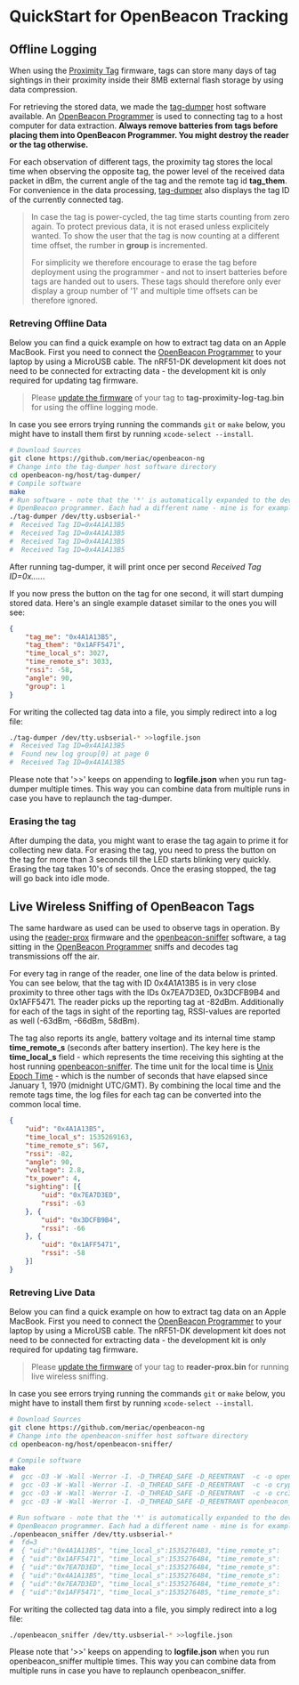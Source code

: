 # QuickStart for OpenBeacon Tracking

## Offline Logging

When using the [Proximity Tag](firmware/nRF51/tag-proximity) firmware,
tags can store many days of tag sightings in their proximity inside their 8MB external flash storage by using data compression.

For retrieving the stored data, we made the [tag-dumper](host/tag-dumper) host software available. An [OpenBeacon Programmer](https://www.openbeacon.org/device.html) is used to connecting tag to a host computer for data extraction. **Always remove batteries from tags before placing them into OpenBeacon Programmer. You might destroy the reader or the tag otherwise.**

For each observation of different tags, the proximity tag stores the local time when observing the
opposite tag, the power level of the received data packet in dBm, the current angle of the tag and the
remote tag id **tag_them**. For convenience in the data processing, [tag-dumper](host/tag-dumper) also
displays the tag ID of the currently connected tag.

> In case the tag is power-cycled, the tag time starts counting from zero again. To protect
> previous data, it is not erased unless explicitely wanted. To show the user that the tag is now counting
> at a different time offset, the rumber in **group** is incremented.
>
> For simplicity we therefore encourage to erase the tag before deployment using the programmer -
> and not to insert batteries before tags are handed out to users. These tags should therefore only
> ever display a group number of '1' and multiple time offsets can be therefore ignored.

### Retreving Offline Data

Below you can find a quick example on how to extract tag data on an Apple MacBook.
First you need to connect the [OpenBeacon Programmer](https://www.openbeacon.org/device.html) to your
laptop by using a MicroUSB cable. The nRF51-DK development kit does not need to be connected for extracting data - the development kit is only required for updating tag firmware.

> Please [update the  firmware](firmware-update.md) of your tag to **tag-proximity-log-tag.bin**
> for using the offline logging mode.

In case you see errors trying running the commands ```git``` or ```make``` below,
you might have to install them first by running ```xcode-select --install```.
```bash
# Download Sources
git clone https://github.com/meriac/openbeacon-ng
# Change into the tag-dumper host software directory
cd openbeacon-ng/host/tag-dumper/
# Compile software
make
# Run software - note that the '*' is automatically expanded to the device name of your
# OpenBeacon programmer. Each had a different name - mine is for example /dev/tty.usbserial-AK0535TL
./tag-dumper /dev/tty.usbserial-*
#  Received Tag ID=0x4A1A13B5
#  Received Tag ID=0x4A1A13B5
#  Received Tag ID=0x4A1A13B5
#  Received Tag ID=0x4A1A13B5
```
After running tag-dumper, it will print once per second *Received Tag ID=0x.....*.

If you now press the button on the tag for one second, it will start dumping stored data. Here's an
single example dataset similar to the ones you will see:
```JSON
{
	"tag_me": "0x4A1A13B5",
	"tag_them": "0x1AFF5471",
	"time_local_s": 3027,
	"time_remote_s": 3033,
	"rssi": -58,
	"angle": 90,
	"group": 1
}
```
For writing the collected tag data into a file, you simply redirect into a log file:
```bash
./tag-dumper /dev/tty.usbserial-* >>logfile.json
#  Received Tag ID=0x4A1A13B5
#  Found new log group[0] at page 0
#  Received Tag ID=0x4A1A13B5
```
Please note that '>>' keeps on appending to **logfile.json** when you run tag-dumper multiple times.
This way you can combine data from multiple runs in case you have to replaunch the tag-dumper.

### Erasing the tag

After dumping the data, you might want to erase the tag again to prime it for collecting new data.
For erasing the tag, you need to press the button on the tag for more than 3 seconds till the LED
starts blinking very quickly. Erasing the tag takes 10's of seconds. Once the erasing stopped,
the tag will go back into idle mode.

## Live Wireless Sniffing of OpenBeacon Tags

The same hardware as used can be used to observe tags in operation. By using the [reader-prox](firmware/nRF51/reader-prox) firmware and the [openbeacon-sniffer](host/openbeacon-sniffer) software, a tag sitting
in the [OpenBeacon Programmer](https://www.openbeacon.org/device.html) sniffs and decodes tag
transmissions off the air.

For every tag in range of the reader, one line of the data below is printed. You can see below, that the 
tag with ID 0x4A1A13B5 is in very close proximity to three other tags with the IDs 0x7EA7D3ED, 0x3DCFB9B4
and 0x1AFF5471. The reader picks up the reporting tag at -82dBm. Additionally  for each of the tags in
sight of the reporting tag, RSSI-values are reported as well (-63dBm, -66dBm, 58dBm).

The tag also reports its angle, battery voltage and its internal time stamp **time_remote_s**
(seconds after battery insertion). The key here is the **time_local_s** field - which represents the time
receiving this sighting at the host running [openbeacon-sniffer](host/openbeacon-sniffer).
The time unit for the local time is [Unix Epoch Time](https://www.epochconverter.com/) - which is the number of seconds that have elapsed since January 1, 1970 (midnight UTC/GMT).
By combining the local time and the remote tags time, the log files for each tag can be converted into the common local time.

```JSON
{
	"uid": "0x4A1A13B5",
	"time_local_s": 1535269163,
	"time_remote_s": 567,
	"rssi": -82,
	"angle": 90,
	"voltage": 2.8,
	"tx_power": 4,
	"sighting": [{
		"uid": "0x7EA7D3ED",
		"rssi": -63
	}, {
		"uid": "0x3DCFB9B4",
		"rssi": -66
	}, {
		"uid": "0x1AFF5471",
		"rssi": -58
	}]
}
```

### Retreving Live Data
Below you can find a quick example on how to extract tag data on an Apple MacBook.
First you need to connect the [OpenBeacon Programmer](https://www.openbeacon.org/device.html) to your
laptop by using a MicroUSB cable. The nRF51-DK development kit does not need to be connected for extracting data - the development kit is only required for updating tag firmware.

> Please [update the firmware](firmware-update.md) of your tag to **reader-prox.bin**
> for running live wireless sniffing.

In case you see errors trying running the commands ```git``` or ```make``` below,
you might have to install them first by running ```xcode-select --install```.
```bash
# Download Sources
git clone https://github.com/meriac/openbeacon-ng
# Change into the openbeacon-sniffer host software directory
cd openbeacon-ng/host/openbeacon-sniffer/

# Compile software
make
#  gcc -O3 -W -Wall -Werror -I. -D_THREAD_SAFE -D_REENTRANT  -c -o openbeacon_sniffer.o openbeacon_sniffer.c
#  gcc -O3 -W -Wall -Werror -I. -D_THREAD_SAFE -D_REENTRANT  -c -o crypto.o crypto.c
#  gcc -O3 -W -Wall -Werror -I. -D_THREAD_SAFE -D_REENTRANT  -c -o crc32.o crc32.c
#  gcc -O3 -W -Wall -Werror -I. -D_THREAD_SAFE -D_REENTRANT openbeacon_sniffer.o crypto.o crc32.o -o openbeacon_sniffer

# Run software - note that the '*' is automatically expanded to the device name of your
# OpenBeacon programmer. Each had a different name - mine is for example /dev/tty.usbserial-AK0535TL
./openbeacon_sniffer /dev/tty.usbserial-*
#  fd=3
#  { "uid":"0x4A1A13B5", "time_local_s":1535276483, "time_remote_s":     382, "rssi":-84, "angle": 90, "voltage":2.7, "tx_power":4}
#  { "uid":"0x1AFF5471", "time_local_s":1535276484, "time_remote_s":    7894, "rssi":-71, "angle": 90, "voltage":2.8, "tx_power":4}
#  { "uid":"0x7EA7D3ED", "time_local_s":1535276484, "time_remote_s":    7897, "rssi":-78, "angle": 90, "voltage":2.8, "tx_power":4, "sighting": [{"uid":"0x4A1A13B5","rssi":-66},{"uid":"0x1AFF5471","rssi":-57}]}
#  { "uid":"0x4A1A13B5", "time_local_s":1535276484, "time_remote_s":     383, "rssi":-83, "angle": 90, "voltage":2.8, "tx_power":4}
#  { "uid":"0x7EA7D3ED", "time_local_s":1535276484, "time_remote_s":    7898, "rssi":-82, "angle": 90, "voltage":2.8, "tx_power":4}
#  { "uid":"0x1AFF5471", "time_local_s":1535276485, "time_remote_s":    7895, "rssi":-74, "angle": 90, "voltage":2.8, "tx_power":4, "sighting": [{"uid":"0x4A1
```
For writing the collected tag data into a file, you simply redirect into a log file:
```bash
./openbeacon_sniffer /dev/tty.usbserial-* >>logfile.json
```
Please note that '>>' keeps on appending to **logfile.json** when you run openbeacon_sniffer multiple
times. This way you can combine data from multiple runs in case you have to replaunch openbeacon_sniffer.
